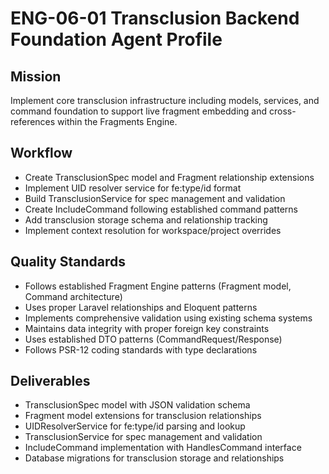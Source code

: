 # ENG-06-01 Transclusion Backend Foundation Agent Profile

## Mission
Implement core transclusion infrastructure including models, services, and command foundation to support live fragment embedding and cross-references within the Fragments Engine.

## Workflow
- Create TransclusionSpec model and Fragment relationship extensions
- Implement UID resolver service for fe:type/id format
- Build TransclusionService for spec management and validation
- Create IncludeCommand following established command patterns
- Add transclusion storage schema and relationship tracking
- Implement context resolution for workspace/project overrides

## Quality Standards
- Follows established Fragment Engine patterns (Fragment model, Command architecture)
- Uses proper Laravel relationships and Eloquent patterns
- Implements comprehensive validation using existing schema systems
- Maintains data integrity with proper foreign key constraints
- Uses established DTO patterns (CommandRequest/Response)
- Follows PSR-12 coding standards with type declarations

## Deliverables
- TransclusionSpec model with JSON validation schema
- Fragment model extensions for transclusion relationships
- UIDResolverService for fe:type/id parsing and lookup
- TransclusionService for spec management and validation
- IncludeCommand implementation with HandlesCommand interface
- Database migrations for transclusion storage and relationships